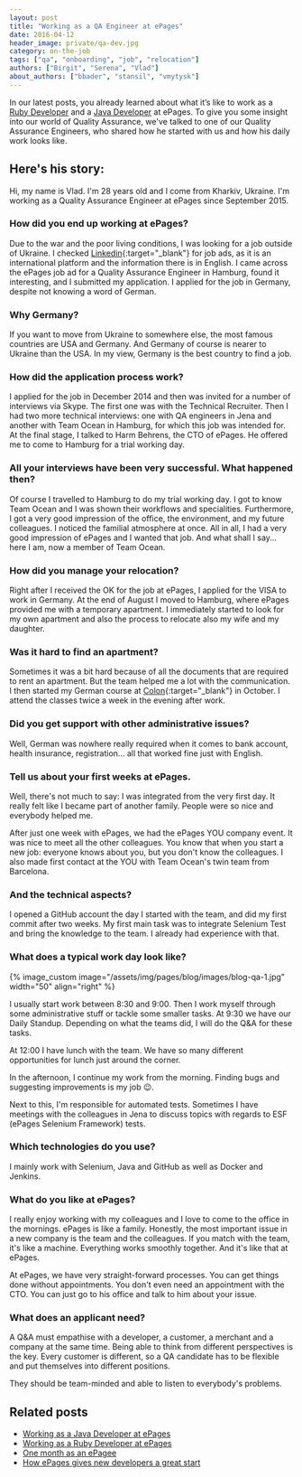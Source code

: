 ```yaml
---
layout: post
title: "Working as a QA Engineer at ePages"
date: 2016-04-12
header_image: private/qa-dev.jpg
category: on-the-job
tags: ["qa", "onboarding", "job", "relocation"]
authors: ["Birgit", "Serena", "Vlad"]
about_authors: ["bbader", "stansil", "vmytysk"]
---
```


In our latest posts, you already learned about what it’s like to work as a [Ruby Developer](/blog/on-the-job/working-as-a-ruby-developer-at-epages/) and a [Java Developer](/blog/on-the-job/working-as-a-java-developer-at-epages/) at ePages.
To give you some insight into our world of Quality Assurance, we've talked to one of our Quality Assurance Engineers, who shared how he started with us and how his daily work looks like.

## Here's his story:

Hi, my name is Vlad.
I'm 28 years old and I come from Kharkiv, Ukraine.
I'm working as a Quality Assurance Engineer at ePages since September 2015.

### How did you end up working at ePages?

Due to the war and the poor living conditions, I was looking for a job outside of Ukraine.
I checked [Linkedin](https://www.linkedin.com/){:target="_blank"} for job ads, as it is an international platform and the information there is in English.
I came across the ePages job ad for a Quality Assurance Engineer in Hamburg, found it interesting, and I submitted my application. I applied for the job in Germany, despite not knowing a word of German.

### Why Germany?

If you want to move from Ukraine to somewhere else, the most famous countries are USA and Germany.
And Germany of course is nearer to Ukraine than the USA.
In my view, Germany is the best country to find a job.

### How did the application process work?

I applied for the job in December 2014 and then was invited for a number of interviews via Skype.
The first one was with the Technical Recruiter.
Then I had two more technical interviews: one with QA engineers in Jena and another with Team Ocean in Hamburg, for which this job was intended for.
At the final stage, I talked to Harm Behrens, the CTO of ePages.
He offered me to come to Hamburg for a trial working day.

### All your interviews have been very successful. What happened then?

Of course I travelled to Hamburg to do my trial working day.
I got to know Team Ocean and I was shown their workflows and specialities.
Furthermore, I got a very good impression of the office, the environment, and my future colleagues.
I noticed the familial atmosphere at once.
All in all, I had a very good impression of ePages and I wanted that job.
And what shall I say... here I am, now a member of Team Ocean.

###  How did you manage your relocation?

Right after I received the OK for the job at ePages, I applied for the VISA to work in Germany.
At the end of August I moved to Hamburg, where ePages provided me with a temporary apartment.
I immediately started to look for my own apartment and also the process to relocate also my wife and my daughter.

### Was it hard to find an apartment?

Sometimes it was a bit hard because of all the documents that are required to rent an apartment.
But the team helped me a lot with the communication.
I then started my German course at [Colon](http://www.colon.de/en/colon.html){:target="_blank"} in October.
I attend the classes twice a week in the evening after work.

### Did you get support with other administrative issues?

Well, German was nowhere really required when it comes to bank account, health insurance, registration... all that worked fine just with English.

### Tell us about your first weeks at ePages.

Well, there's not much to say: I was integrated from the very first day.
It really felt like I became part of another family.
People were so nice and everybody helped me.

After just one week with ePages, we had the ePages YOU company event.
It was nice to meet all the other colleagues.
You know that when you start a new job: everyone knows about you, but you don't know the colleagues.
I also made first contact at the YOU with Team Ocean's twin team from Barcelona.

### And the technical aspects?

I opened a GitHub account the day I started with the team, and did my first commit after two weeks.
My first main task was to integrate Selenium Test and bring the knowledge to the team.
I already had experience with that.

### What does a typical work day look like?

{% image_custom image="/assets/img/pages/blog/images/blog-qa-1.jpg" width="50" align="right" %}

I usually start work between 8:30 and 9:00.
Then I work myself through some administrative stuff or tackle some smaller tasks.
At 9:30 we have our Daily Standup.
Depending on what the teams did, I will do the Q&A for these tasks.

At 12:00 I have lunch with the team.
We have so many different opportunities for lunch just around the corner.

In the afternoon, I continue my work from the morning.
Finding bugs and suggesting improvements is my job 😉.

Next to this, I'm responsible for automated tests.
Sometimes I have meetings with the colleagues in Jena to discuss topics with regards to ESF (ePages Selenium Framework) tests.

### Which technologies do you use?

I mainly work with Selenium, Java and GitHub as well as Docker and Jenkins.

### What do you like at ePages?

I really enjoy working with my colleagues and I love to come to the office in the mornings.
ePages is like a family.
Honestly, the most important issue in a new company is the team and the colleagues.
If you match with the team, it's like a machine.
Everything works smoothly together.
And it's like that at ePages.

At ePages, we have very straight-forward processes.
You can get things done without appointments.
You don't even need an appointment with the CTO.
You can just go to his office and talk to him about your issue.

### What does an applicant need?

A Q&A must empathise with a developer, a customer, a merchant and a company at the same time.
Being able to think from different perspectives is the key.
Every customer is different, so a QA candidate has to be flexible and put themselves into different positions.

They should be team-minded and able to listen to everybody's problems.

## Related posts

* [Working as a Java Developer at ePages](/blog/on-the-job/working-as-a-java-developer-at-epages/)
* [Working as a Ruby Developer at ePages](/blog/on-the-job/working-as-a-ruby-developer-at-epages/)
* [One month as an ePagee](/blog/on-the-job/one-month-as-an-epagee/)
* [How ePages gives new developers a great start](/blog/on-the-job/how-epages-gives-new-developers-a-great-start/)
